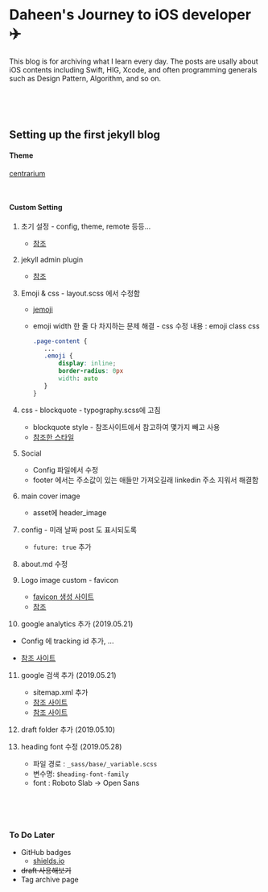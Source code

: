 # Daheen's Journey to iOS developer :airplane:

This blog is for archiving what I learn every day. The posts are usally about iOS contents including Swift, HIG, Xcode, and often programming generals such as Design Pattern, Algorithm, and so on.

&nbsp;

&nbsp;

## Setting up the first jekyll blog

#### Theme

[centrarium](https://github.com/bencentra/centrarium)

&nbsp;

#### Custom Setting

1. 초기 설정 - config, theme, remote 등등...

   - [참조](https://gmlwjd9405.github.io/2017/10/06/Jekyll-github.io-blog-1.html)

2. jekyll admin plugin

   -  [참조](http://labs.brandi.co.kr/2018/05/14/chunbs.html)

3. Emoji & css - layout.scss 에서 수정함

   - [jemoji](https://github.com/jekyll/jemoji)

   - emoji width 한 줄 다 차지하는 문제 해결 - css 수정 내용 : emoji class css 

     ```css
     .page-content {
     	...
     	.emoji {
     		display: inline;
     		border-radius: 0px
     		width: auto
     	}
     }
     ```

4. css - blockquote - typography.scss에 고침

   - blockquote style - 참조사이트에서 참고하여 몇가지 빼고 사용
   - [참조한 스타일](https://css-tricks.com/snippets/css/simple-and-nice-blockquote-styling/)

5. Social 

   - Config 파일에서 수정
   - footer 에서는 주소값이 있는 애들만 가져오길래 linkedin 주소 지워서 해결함

6. main cover image

   - asset에 header_image

7. config - 미래 날짜 post 도 표시되도록

   - `future: true`  추가

8. about.md 수정

9. Logo image custom - favicon

   - [favicon 생성 사이트](https://www.favicon-generator.org/)
   - [참조](https://webdir.tistory.com/337)
   
10. google analytics 추가 (2019.05.21)

   - Config 에 tracking id 추가, ...

   - [참조 사이트](https://rextarx.github.io/jekyll/2017/02/03/Applying_Google_Analytics_to_a_blog_using_Jekyll/)

11. google 검색 추가 (2019.05.21)

    - sitemap.xml 추가
    - [참조 사이트](https://wayhome25.github.io/etc/2017/02/20/google-search-sitemap-jekyll/)
    - [참조 사이트](https://gmlwjd9405.github.io/2017/10/20/include-blog-in-a-GoogleSearchEngine.html)
    
12. draft folder 추가 (2019.05.10)

13. heading font 수정 (2019.05.28)

    - 파일 경로 : `_sass/base/_variable.scss` 
    - 변수명: `$heading-font-family`
    - font : Roboto Slab → Open Sans

&nbsp;

&nbsp;

### To Do Later

- GitHub badges
  - [shields.io](https://github.com/badges/shields)
- <s>draft 사용해보기</s>
- Tag archive page